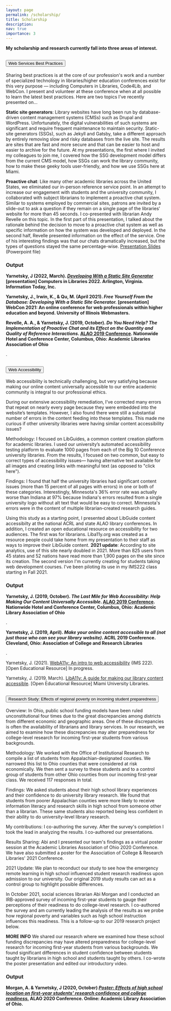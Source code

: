```yaml
---
layout: page
permalink: /scholarship/
title: Scholarship
description:
nav: true
importance: 3
---
```

**My scholarship and research currently fall into three areas of interest.**

<div class="accordion" id="scholarship-accordion">
  <div class="card">
    <div class="card-header" id="headingOne">
      <h2 class="mb-0">
        <button class="btn btn-link" data-toggle="collapse" data-target="#collapseOne" aria-expanded="true"
          aria-controls="collapseOne">
          Web Services Best Practices
        </button>
      </h2>
    </div>
    <div id="collapseOne" class="collapse show" aria-labelledby="headingOne" data-parent="#scholarship-accordion">
      <div class="card-body">
        <p>Sharing best practices is at the core of our profession's work and a number of specialized technology in
          libraries/higher education conferences exist for this very purpose — including Computers in Libraries,
          Code4Lib, and WebCon. I present and volunteer at these conference when at all possible to learn the latest
          best practices. Here are two topics I've recently presented on...</p>
        <p><strong>Static site generators</strong>: Library websites have long been run by database-driven content
          management systems (CMSs) such as Drupal and WordPress. Unfortunately, the digital vulnerabilities of such
          systems are significant and require frequent maintenance to maintain security. Static-site generators (SSGs),
          such as Jekyll and Gatsby, take a different approach by entirely removing slow and risky databases from the
          live site. The results are sites that are fast and more secure and that can be easier to host and easier to
          archive for the future. At my presentations, the first where I invited my colleagues to join me, I covered how
          the SSG development model differs from the current CMS model, how SSGs can work the library community, how to
          make these geeky tools user-friendly, and how we use SSGs here at Miami.</p>
        <p><strong>Proactive chat</strong>: Like many other academic libraries across the United States, we
          eliminated our in-person reference service point. In an attempt to increase our engagement with students and
          the university community, I collaborated with subject librarians to implement a proactive chat system. Similar to systems employed by commercial sites, patrons are invited by a slide-out to ask a question if they remain on a single page of the libraries’ website for more than 45 seconds. I co-presented with librarian
          Andy Revelle on this topic. In the first part of this presentation, I talked about the rationale behind the
          decision to move to a proactive chat system as well as specific information on how the system was developed
          and deployed. In the second half, Revelle presented information on the effect of the service. One of his
          interesting findings was that our chats dramatically increased, but the types of questions stayed the same
          percentage-wise. <a
            href="https://www.alaoweb.org/resources/conferences/2019/archive/Session%202/Proactive%20Chat.pptx">Presentation
            Slides</a> (Powerpoint file)</p>
        <h3>Output</h3>
        <p><strong>Yarnetsky, J (2022, March). <em><a
                href="https://computersinlibraries.infotoday.com/2022/program.aspx#15132">Developing With a Static Site
                Generator</a></em> [presentation] Computers in Libraries 2022. Arlington, Virginia. Information Today,
            Inc.</strong></p>
        <p><strong>Yarnetsky, J., Irwin, K., & Qu, M. (April 2021). <em>Free Yourself From the Database: Developing With
              a Static Site Generator.</em> [presentation] WebCon 2021: An online conference for web professionals
            within higher education and beyond. University of Illinois Webmasters.</strong></p>
        <p><strong>Revelle, A. A., & Yarnetsky, J. (2019, October). <em>Do You Need Help? The Implementation of
              Proactive Chat and its Effect on the Quantity and Quality of Reference Interactions</em>. <a
              href="https://www.alaoweb.org/conferences/2019/program">ALAO 2019 Conference</a>. Nationwide Hotel and
            Conference Center, Columbus, Ohio: Academic Libraries Association of Ohio</strong></p>.
      </div>
    </div>
  </div>
  <div class="card">
    <div class="card-header" id="headingTwo">
      <h2 class="mb-0">
        <button class="btn btn-link collapsed" data-toggle="collapse" data-target="#collapseTwo" aria-expanded="false"
          aria-controls="collapseTwo">
          Web Accessibility
        </button>
      </h2>
    </div>
    <div id="collapseTwo" class="collapse" aria-labelledby="headingTwo" data-parent="#scholarship-accordion">
      <div class="card-body">
        <p>Web accessibility is technically challenging, but very satisfying because making our online content universally accessible to our entire academic community is integral to our professional ethics.</p> 
        <p>During our extensive accessibility remediation, I've corrected many errors that repeat on nearly every page because they were embedded into the website’s templates. However, I also found there were still a substantial number of errors in the content feeding into these templates. This made me curious if other university libraries were having similar content accessibility issues?</p>
        <p>Methodology: I focused on LibGuides, a common content creation platform for academic libraries. I used our university’s automated accessibility testing platform to evaluate 1000 pages from each of the Big 10 Conference university libraries. From the results, I focused on two common, but easy to correct types of accessibility issues— having alternative text available for all images and creating links with meaningful text (as opposed to "click here").</p>
        <p>Findings: I found that half the university libraries had significant content issues (more than 15 percent of all pages with errors) in one or both of these categories. Interestingly, Minnesota's 36% error rate was actually worse than Indiana at 97% because Indiana's errors resulted from a single university logo without alt text that would be easy to correct. Minnesota's errors were in the content of multiple librarian-created research guides.</p>
        <p>Using this study as a starting point, I presented about LibGuide content accessibilty at the national ACRL and state ALAO library conferences. In addition, I created an open educational resource on accessibility for two audiences. The first was for librarians. Liba11y.org was created as a resource people could take home from my presentation to their staff as ways to improve their LibGuide content. <strong>2021 update</strong>: According to site analytics, use of this site nearly doubled in 2021. More than 825 users from 45 states and 52 nations have read more than 1,900 pages on the site since its creation. The second version I'm currently creating for students taking web development courses. I've been piloting its use in my IMS222 class starting in Fall 2021.</p>       
        <h3>Output</h3>
        <p><strong>Yarnetsky, J. (2019, October). <em>The Last Mile for Web Accessibility: Help Making Our Content
              Universally Accessible</em>. <a href="https://www.alaoweb.org/conferences/2019/program">ALAO 2019
              Conference</a>. Nationwide Hotel and Conference Center, Columbus, Ohio: Academic Library Association of
            Ohio</strong></p>.
        <p><strong>Yarnetsky, J. (2019, April). <em>Make your online content accessible to all (not just those who can
              see your library website)</em>. ACRL 2019 Conference. Cleveland, Ohio: Association of College and Research
            Libraries</strong></p>.
        <p>Yarnetsky, J. (2021). <a href="https://yarnete.gitbook.io/weba11y-intro/">WebA11y: An intro to web
            accessibility</a> (IMS 222). [Open Educational Resource] In progress.</p>
        <p>Yarnetsky, J. (2019, March). <a href="https://www.liba11y.org/">LibA11y: A guide for making our library
            content accessible</a>. [Open Educational Resource] Miami University Libraries.</p>
        <ul>
      </div>
    </div>
  </div>
  <div class="card">
    <div class="card-header" id="headingThree">
      <h2 class="mb-0">
        <button class="btn btn-link collapsed" data-toggle="collapse" data-target="#collapseThree" aria-expanded="false"
          aria-controls="collapseThree">
          Research Study: Effects of regional poverty on incoming student preparedness
        </button>
      </h2>
    </div>
    <div id="collapseThree" class="collapse" aria-labelledby="headingThree" data-parent="#scholarship-accordion">
      <div class="card-body">
        <p> Overview: In Ohio, public school funding models have been ruled unconstitutional four times due to the great
          discrepancies among districts from different economic and geographic areas. One of these discrepancies is
          often the availability of librarians and library services. In our research, we aimed to examine how these
          discrepancies may alter preparedness for college-level research for incoming first-year students from various
          backgrounds. </p>
        <p>Methodology: We worked with the Office of Institutional Research to compile a list of students from
          Appalachian-designated counties. We narrowed this list to Ohio counties that were considered at risk
          economically. We then sent a survey to these students and to a control group of students from other Ohio
          counties from our incoming first-year class. We received 117 responses in total. </p>
        <p>Findings: We asked students about their high school library experiences and their confidence to do university
          library research. We found that students from poorer Appalachian counties were more likely to receive
          information literacy and research skills in high school from someone other than a librarian. These same
          students also reported being less confident in their ability to do university-level library research.</p>
        <p>My contributions: I co-authoring the survey. After the survey's completion I took the lead in analyzing the
          results. I co-authored our presentations.</p>
        <p>Results Sharing: Abi and I presented our team's findings as a virtual poster session at the Academic
          Libraries Association of Ohio 2020 Conference. We have also submitted a poster for the Association of College
          & Research Libraries' 2021 Conference.</p>
        <p>2021 Update: We plan to reconduct our study to see how the emergency remote learning in high school
          influenced student research readiness upon admission to our university. Our original 2019 study results can
          act as a control group to highlight possible differences.</p>
        <p>In October 2021, social sciences librarian Abi Morgan and I conducted an IRB-approved survey of incoming
          first-year students to gauge their perceptions of their readiness to do college-level research. I co-authored
          the survey and am currently leading the analysis of the results as we probe how regional poverty and variables
          such as high school instruction influences this readiness. This is a follow-up to our 2019 research project
          below.</p>
        <p><strong>MORE INFO</strong> We shared our research where we examined how these school funding discrepancies
          may have altered preparedness for college-level research for incoming first-year students from various
          backgrounds. We found significant differences in student confidence between students taught by librarians in
          high school and students taught by others. I co-wrote the poster presentation and edited our introductory
          video.</p>
        <h3>Output</h3>
        <p><strong>Morgan, A. & Yarnetsky, J (2020, October) <em><a
                href="https://2020.alaoweb.org/posters/hs-location">Poster: Effects of high school location on
                first-year students’ research confidence and college readiness.</a></em> ALAO 2020 Conference. Online:
            Academic Library Association of Ohio.</strong></p>
      </div>
    </div>
  </div>
</div>